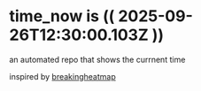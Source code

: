 # time_now is (( 2025-09-26T12:30:00.103Z ))

an automated repo that shows the currnent time

inspired by [breakingheatmap](https://github.com/breakingheatmap/breakingheatmap)